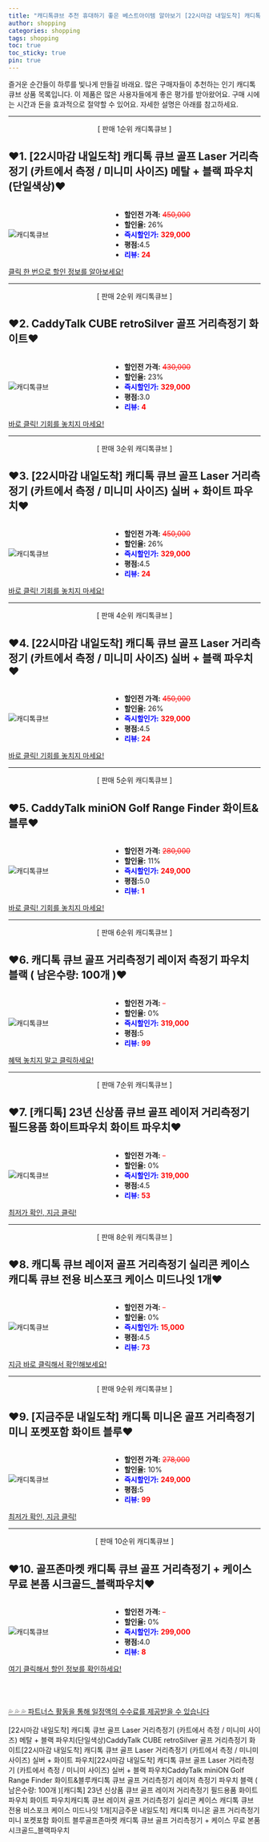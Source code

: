 ```yaml
---
title: "캐디톡큐브 추천 휴대하기 좋은 베스트아이템 알아보기 [22시마감 내일도착] 캐디톡 큐브 골프"
author: shopping
categories: shopping
tags: shopping
toc: true
toc_sticky: true
pin: true
---
```

즐거운 순간들이 하루를 빛나게 만들길 바래요. 많은 구매자들이 추천하는 인기 캐디톡큐브 상품 목록입니다. 이 제품은 많은 사용자들에게 좋은 평가를 받아왔어요. 구매 시에는 시간과 돈을 효과적으로 절약할 수 있어요. 자세한 설명은 아래를 참고하세요.

---
<p class="toplist" style="margin: 0 auto; display: block; width: fit-content;">[ 판매 1순위 캐디톡큐브 ]</p>

<h2><strong>❤️1. [22시마감 내일도착] 캐디톡 큐브 골프 Laser 거리측정기 (카트에서 측정 / 미니미 사이즈) 메탈 + 블랙 파우치(단일색상)❤️</strong></h2>

<div style="display: flex; align-items: center;">
    <div style="flex: 0.4;">
        <img src="https://thumbnail9.coupangcdn.com/thumbnails/remote/230x230ex/image/vendor_inventory/26f2/cda08e9a7562d19ad26e8a8ecf60c8d1cbba95b0d32e70ba946e3ff50d3a.jpg" alt="캐디톡큐브" style="max-width: 100%;">
    </div>
    <div style="flex: 0.6; margin-left: 10px;">
        <ul>
            <li><strong>할인전 가격:</strong> <del style="color: red;">450,000</del></li>
            <li><strong>할인율:</strong> 26%</li>
            <li><span style='color:blue'><strong>즉시할인가:</strong></span> <span style='color:red'><strong>329,000</strong></span></li>
            <li><strong>평점:</strong>4.5</li>
            <li><span style='color:blue'><strong>리뷰:</strong></span> <span style='color:red'><strong>24</strong></span></li>
        </ul>
    </div>
</div>
<div class="center">
    <a href="https://selin100587001.github.io?lptag=AF9450613&subid=githubio&pageKey=7686127789&traceid=V0-153&itemId=20541181911&vendorItemId=87415889020" class="myButton">
        클릭 한 번으로 할인 정보를 알아보세요!
    </a>
</div>


---
<p class="toplist" style="margin: 0 auto; display: block; width: fit-content;">[ 판매 2순위 캐디톡큐브 ]</p>

<h2><strong>❤️2. CaddyTalk CUBE retroSilver 골프 거리측정기 화이트❤️</strong></h2>

<div style="display: flex; align-items: center;">
    <div style="flex: 0.4;">
        <img src="https://thumbnail6.coupangcdn.com/thumbnails/remote/230x230ex/image/vendor_inventory/192e/eb861e16ea8e9e401b0148fc451e9b9a2f2133ab351c5a5a6264c7848065.jpg" alt="캐디톡큐브" style="max-width: 100%;">
    </div>
    <div style="flex: 0.6; margin-left: 10px;">
        <ul>
            <li><strong>할인전 가격:</strong> <del style="color: red;">430,000</del></li>
            <li><strong>할인율:</strong> 23%</li>
            <li><span style='color:blue'><strong>즉시할인가:</strong></span> <span style='color:red'><strong>329,000</strong></span></li>
            <li><strong>평점:</strong>3.0</li>
            <li><span style='color:blue'><strong>리뷰:</strong></span> <span style='color:red'><strong>4</strong></span></li>
        </ul>
    </div>
</div>
<div class="center">
    <a href="https://selin100587001.github.io?lptag=AF9450613&subid=githubio&pageKey=7865336830&traceid=V0-153&itemId=21472901744&vendorItemId=88527190439" class="myButton">
        바로 클릭! 기회를 놓치지 마세요!
    </a>
</div>


---
<p class="toplist" style="margin: 0 auto; display: block; width: fit-content;">[ 판매 3순위 캐디톡큐브 ]</p>

<h2><strong>❤️3. [22시마감 내일도착] 캐디톡 큐브 골프 Laser 거리측정기 (카트에서 측정 / 미니미 사이즈) 실버 + 화이트 파우치❤️</strong></h2>

<div style="display: flex; align-items: center;">
    <div style="flex: 0.4;">
        <img src="https://thumbnail7.coupangcdn.com/thumbnails/remote/230x230ex/image/vendor_inventory/63bc/184e0766caf21af979c60ebf8b8b10aeefa9f7dea1d6119d8939c8299fce.png" alt="캐디톡큐브" style="max-width: 100%;">
    </div>
    <div style="flex: 0.6; margin-left: 10px;">
        <ul>
            <li><strong>할인전 가격:</strong> <del style="color: red;">450,000</del></li>
            <li><strong>할인율:</strong> 26%</li>
            <li><span style='color:blue'><strong>즉시할인가:</strong></span> <span style='color:red'><strong>329,000</strong></span></li>
            <li><strong>평점:</strong>4.5</li>
            <li><span style='color:blue'><strong>리뷰:</strong></span> <span style='color:red'><strong>24</strong></span></li>
        </ul>
    </div>
</div>
<div class="center">
    <a href="https://selin100587001.github.io?lptag=AF9450613&subid=githubio&pageKey=7686127789&traceid=V0-153&itemId=20541181909&vendorItemId=87415889030" class="myButton">
        바로 클릭! 기회를 놓치지 마세요!
    </a>
</div>


---
<p class="toplist" style="margin: 0 auto; display: block; width: fit-content;">[ 판매 4순위 캐디톡큐브 ]</p>

<h2><strong>❤️4. [22시마감 내일도착] 캐디톡 큐브 골프 Laser 거리측정기 (카트에서 측정 / 미니미 사이즈) 실버 + 블랙 파우치❤️</strong></h2>

<div style="display: flex; align-items: center;">
    <div style="flex: 0.4;">
        <img src="https://thumbnail8.coupangcdn.com/thumbnails/remote/230x230ex/image/vendor_inventory/a576/491a0495ac8ac3950d70316f09e714d1d0687d14bc434b7720be517c91bb.png" alt="캐디톡큐브" style="max-width: 100%;">
    </div>
    <div style="flex: 0.6; margin-left: 10px;">
        <ul>
            <li><strong>할인전 가격:</strong> <del style="color: red;">450,000</del></li>
            <li><strong>할인율:</strong> 26%</li>
            <li><span style='color:blue'><strong>즉시할인가:</strong></span> <span style='color:red'><strong>329,000</strong></span></li>
            <li><strong>평점:</strong>4.5</li>
            <li><span style='color:blue'><strong>리뷰:</strong></span> <span style='color:red'><strong>24</strong></span></li>
        </ul>
    </div>
</div>
<div class="center">
    <a href="https://selin100587001.github.io?lptag=AF9450613&subid=githubio&pageKey=7686127789&traceid=V0-153&itemId=20541181910&vendorItemId=87415889008" class="myButton">
        바로 클릭! 기회를 놓치지 마세요!
    </a>
</div>


---
<p class="toplist" style="margin: 0 auto; display: block; width: fit-content;">[ 판매 5순위 캐디톡큐브 ]</p>

<h2><strong>❤️5. CaddyTalk miniON Golf Range Finder 화이트&블루❤️</strong></h2>

<div style="display: flex; align-items: center;">
    <div style="flex: 0.4;">
        <img src="https://thumbnail8.coupangcdn.com/thumbnails/remote/230x230ex/image/vendor_inventory/4ca0/9dd39dc6c6afd3aea7ccd3fc60a4c2c5f20e25606ddf94de9c87265a3736.jpg" alt="캐디톡큐브" style="max-width: 100%;">
    </div>
    <div style="flex: 0.6; margin-left: 10px;">
        <ul>
            <li><strong>할인전 가격:</strong> <del style="color: red;">280,000</del></li>
            <li><strong>할인율:</strong> 11%</li>
            <li><span style='color:blue'><strong>즉시할인가:</strong></span> <span style='color:red'><strong>249,000</strong></span></li>
            <li><strong>평점:</strong>5.0</li>
            <li><span style='color:blue'><strong>리뷰:</strong></span> <span style='color:red'><strong>1</strong></span></li>
        </ul>
    </div>
</div>
<div class="center">
    <a href="https://selin100587001.github.io?lptag=AF9450613&subid=githubio&pageKey=8185942004&traceid=V0-153&itemId=23410454368&vendorItemId=90437547556" class="myButton">
        바로 클릭! 기회를 놓치지 마세요!
    </a>
</div>


---
<p class="toplist" style="margin: 0 auto; display: block; width: fit-content;">[ 판매 6순위 캐디톡큐브 ]</p>

<h2><strong>❤️6. 캐디톡 큐브 골프 거리측정기 레이저 측정기 파우치 블랙 ( 남은수량: 100개 )❤️</strong></h2>

<div style="display: flex; align-items: center;">
    <div style="flex: 0.4;">
        <img src="https://thumbnail10.coupangcdn.com/thumbnails/remote/230x230ex/image/vendor_inventory/e23e/9f9d6bb94fc9b71abe235664a5f9ac3489517271a681e84b38ddfeaf23a6.png" alt="캐디톡큐브" style="max-width: 100%;">
    </div>
    <div style="flex: 0.6; margin-left: 10px;">
        <ul>
            <li><strong>할인전 가격:</strong> <del style="color: red;">-</del></li>
            <li><strong>할인율:</strong> 0%</li>
            <li><span style='color:blue'><strong>즉시할인가:</strong></span> <span style='color:red'><strong>319,000</strong></span></li>
            <li><strong>평점:</strong>5</li>
            <li><span style='color:blue'><strong>리뷰:</strong></span> <span style='color:red'><strong>99</strong></span></li>
        </ul>
    </div>
</div>
<div class="center">
    <a href="https://selin100587001.github.io?lptag=AF9450613&subid=githubio&pageKey=8230852845&traceid=V0-153&itemId=23688643886&vendorItemId=90713798104" class="myButton">
        혜택 놓치지 말고 클릭하세요!
    </a>
</div>


---
<p class="toplist" style="margin: 0 auto; display: block; width: fit-content;">[ 판매 7순위 캐디톡큐브 ]</p>

<h2><strong>❤️7. [캐디톡] 23년 신상품 큐브 골프 레이저 거리측정기 필드용품 화이트파우치 화이트 파우치❤️</strong></h2>

<div style="display: flex; align-items: center;">
    <div style="flex: 0.4;">
        <img src="https://thumbnail6.coupangcdn.com/thumbnails/remote/230x230ex/image/vendor_inventory/ccf9/87fcd58e80543ea46f3fb3ff5e298e0048df23177876abb75c14c70ffb38.png" alt="캐디톡큐브" style="max-width: 100%;">
    </div>
    <div style="flex: 0.6; margin-left: 10px;">
        <ul>
            <li><strong>할인전 가격:</strong> <del style="color: red;">-</del></li>
            <li><strong>할인율:</strong> 0%</li>
            <li><span style='color:blue'><strong>즉시할인가:</strong></span> <span style='color:red'><strong>319,000</strong></span></li>
            <li><strong>평점:</strong>4.5</li>
            <li><span style='color:blue'><strong>리뷰:</strong></span> <span style='color:red'><strong>53</strong></span></li>
        </ul>
    </div>
</div>
<div class="center">
    <a href="https://selin100587001.github.io?lptag=AF9450613&subid=githubio&pageKey=7262595285&traceid=V0-153&itemId=18502585087&vendorItemId=90713774092" class="myButton">
        최저가 확인, 지금 클릭!
    </a>
</div>


---
<p class="toplist" style="margin: 0 auto; display: block; width: fit-content;">[ 판매 8순위 캐디톡큐브 ]</p>

<h2><strong>❤️8. 캐디톡 큐브 레이저 골프 거리측정기 실리콘 케이스 캐디톡 큐브 전용 비스포크 케이스 미드나잇 1개❤️</strong></h2>

<div style="display: flex; align-items: center;">
    <div style="flex: 0.4;">
        <img src="https://thumbnail8.coupangcdn.com/thumbnails/remote/230x230ex/image/vendor_inventory/59a2/422d0ff28fcbe1e5b6d771aeb9fcc5cda4794f06b331f5257ea1e54f170c.jpg" alt="캐디톡큐브" style="max-width: 100%;">
    </div>
    <div style="flex: 0.6; margin-left: 10px;">
        <ul>
            <li><strong>할인전 가격:</strong> <del style="color: red;">-</del></li>
            <li><strong>할인율:</strong> 0%</li>
            <li><span style='color:blue'><strong>즉시할인가:</strong></span> <span style='color:red'><strong>15,000</strong></span></li>
            <li><strong>평점:</strong>4.5</li>
            <li><span style='color:blue'><strong>리뷰:</strong></span> <span style='color:red'><strong>73</strong></span></li>
        </ul>
    </div>
</div>
<div class="center">
    <a href="https://selin100587001.github.io?lptag=AF9450613&subid=githubio&pageKey=7548383507&traceid=V0-153&itemId=19859387201&vendorItemId=86960272299" class="myButton">
        지금 바로 클릭해서 확인해보세요!
    </a>
</div>


---
<p class="toplist" style="margin: 0 auto; display: block; width: fit-content;">[ 판매 9순위 캐디톡큐브 ]</p>

<h2><strong>❤️9. [지금주문 내일도착] 캐디톡 미니온 골프 거리측정기 미니 포켓포함 화이트 블루❤️</strong></h2>

<div style="display: flex; align-items: center;">
    <div style="flex: 0.4;">
        <img src="https://thumbnail9.coupangcdn.com/thumbnails/remote/230x230ex/image/vendor_inventory/7370/6cb92bcc4d3280588f0d9613a7e30ccc43ad063ed080408e2dd169e9d067.jpg" alt="캐디톡큐브" style="max-width: 100%;">
    </div>
    <div style="flex: 0.6; margin-left: 10px;">
        <ul>
            <li><strong>할인전 가격:</strong> <del style="color: red;">278,000</del></li>
            <li><strong>할인율:</strong> 10%</li>
            <li><span style='color:blue'><strong>즉시할인가:</strong></span> <span style='color:red'><strong>249,000</strong></span></li>
            <li><strong>평점:</strong>5</li>
            <li><span style='color:blue'><strong>리뷰:</strong></span> <span style='color:red'><strong>99</strong></span></li>
        </ul>
    </div>
</div>
<div class="center">
    <a href="https://selin100587001.github.io?lptag=AF9450613&subid=githubio&pageKey=8178564808&traceid=V0-153&itemId=23377707740&vendorItemId=90407783398" class="myButton">
        최저가 확인, 지금 클릭!
    </a>
</div>


---
<p class="toplist" style="margin: 0 auto; display: block; width: fit-content;">[ 판매 10순위 캐디톡큐브 ]</p>

<h2><strong>❤️10. 골프존마켓 캐디톡 큐브 골프 거리측정기 + 케이스 무료 본품 시크골드_블랙파우치❤️</strong></h2>

<div style="display: flex; align-items: center;">
    <div style="flex: 0.4;">
        <img src="https://thumbnail6.coupangcdn.com/thumbnails/remote/230x230ex/image/vendor_inventory/c331/9fbb01458c80790413b0f4be2f718ce40fc8090a9cb0f8c16e6937b9e6eb.jpg" alt="캐디톡큐브" style="max-width: 100%;">
    </div>
    <div style="flex: 0.6; margin-left: 10px;">
        <ul>
            <li><strong>할인전 가격:</strong> <del style="color: red;">-</del></li>
            <li><strong>할인율:</strong> 0%</li>
            <li><span style='color:blue'><strong>즉시할인가:</strong></span> <span style='color:red'><strong>299,000</strong></span></li>
            <li><strong>평점:</strong>4.0</li>
            <li><span style='color:blue'><strong>리뷰:</strong></span> <span style='color:red'><strong>8</strong></span></li>
        </ul>
    </div>
</div>
<div class="center">
    <a href="https://selin100587001.github.io?lptag=AF9450613&subid=githubio&pageKey=7673360136&traceid=V0-153&itemId=20475812450&vendorItemId=87503931636" class="myButton">
        여기 클릭해서 할인 정보를 확인하세요!
    </a>
</div>

<br><br><br>[💦 💦 💦 파트너스 활동을 통해 일정액의 수수료를 제공받을 수 있습니다](https://link.coupang.com/a/bcpT2c)<br><br>[22시마감 내일도착] 캐디톡 큐브 골프 Laser 거리측정기 (카트에서 측정 / 미니미 사이즈) 메탈 + 블랙 파우치(단일색상)CaddyTalk CUBE retroSilver 골프 거리측정기 화이트[22시마감 내일도착] 캐디톡 큐브 골프 Laser 거리측정기 (카트에서 측정 / 미니미 사이즈) 실버 + 화이트 파우치[22시마감 내일도착] 캐디톡 큐브 골프 Laser 거리측정기 (카트에서 측정 / 미니미 사이즈) 실버 + 블랙 파우치CaddyTalk miniON Golf Range Finder 화이트&블루캐디톡 큐브 골프 거리측정기 레이저 측정기 파우치 블랙 ( 남은수량: 100개 )[캐디톡] 23년 신상품 큐브 골프 레이저 거리측정기 필드용품 화이트파우치 화이트 파우치캐디톡 큐브 레이저 골프 거리측정기 실리콘 케이스 캐디톡 큐브 전용 비스포크 케이스 미드나잇 1개[지금주문 내일도착] 캐디톡 미니온 골프 거리측정기 미니 포켓포함 화이트 블루골프존마켓 캐디톡 큐브 골프 거리측정기 + 케이스 무료 본품 시크골드_블랙파우치